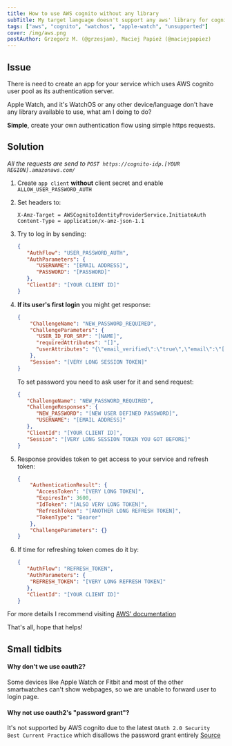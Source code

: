 ```yaml
---
title: How to use AWS cognito without any library
subTitle: My target language doesn't support any aws' library for cognito, what can I do now?
tags: ["aws", "cognito", "watchos", "apple-watch", "unsupported"]
cover: /img/aws.png
postAuthor: Grzegorz M. (@grzesjam), Maciej Papież (@maciejpapiez)
---
```


## Issue
There is need to create an app for your service which uses AWS cognito user pool as its authentication server.

Apple Watch, and it's WatchOS or any other device/language don't have any library available to use, what am I doing to do?   

**Simple**, create your own authentication flow using simple https requests.

## Solution

*All the requests are send to `POST https://cognito-idp.[YOUR REGION].amazonaws.com/`*

1. Create `app client` **without** client secret and enable `ALLOW_USER_PASSWORD_AUTH`

1. Set headers to:
    ```text
    X-Amz-Target = AWSCognitoIdentityProviderService.InitiateAuth
    Content-Type = application/x-amz-json-1.1
    ```
   
1. Try to log in by sending:
    ```json
    {
       "AuthFlow": "USER_PASSWORD_AUTH",
       "AuthParameters": { 
          "USERNAME": "[EMAIL ADDRESS]",
          "PASSWORD": "[PASSWORD]"
       },
       "ClientId": "[YOUR CLIENT ID]"
    }
    ```

1. **If its user's first login** you might get response:
    ```json
    {
        "ChallengeName": "NEW_PASSWORD_REQUIRED",
        "ChallengeParameters": {
          "USER_ID_FOR_SRP": "[NAME]",
          "requiredAttributes": "[]",
          "userAttributes": "{\"email_verified\":\"true\",\"email\":\"[EMAIL ADDRESS]\"}"
        },
        "Session": "[VERY LONG SESSION TOKEN]"
    }
    ```
    To set password you need to ask user for it and send request:
    ```json
    {
       "ChallengeName": "NEW_PASSWORD_REQUIRED",
       "ChallengeResponses": { 
          "NEW_PASSWORD": "[NEW USER DEFINED PASSWORD]",
          "USERNAME": "[EMAIL ADDRESS]"
       },
       "ClientId": "[YOUR CLIENT ID]",
       "Session": "[VERY LONG SESSION TOKEN YOU GOT BEFORE]"
    }
   ```
1. Response provides token to get access to your service and refresh token:
    ```json
    {
        "AuthenticationResult": {
          "AccessToken": "[VERY LONG TOKEN]",
          "ExpiresIn": 3600,
          "IdToken": "[ALSO VERY LONG TOKEN]",
          "RefreshToken": "[ANOTHER LONG REFRESH TOKEN]",
          "TokenType": "Bearer"
        },
        "ChallengeParameters": {}
    }
    ```
1. If time for refreshing token comes do it by:
    ```json 
    {
       "AuthFlow": "REFRESH_TOKEN",
       "AuthParameters": { 
        "REFRESH_TOKEN": "[VERY LONG REFRESH TOKEN]"
       },
       "ClientId": "[YOUR CLIENT ID]"
    }
    ```

For more details I recommend visiting [AWS' documentation](https://docs.aws.amazon.com/cognito-user-identity-pools/latest/APIReference/API_InitiateAuth.html#API_InitiateAuth_RequestSyntax)

That's all, hope that helps!

## Small tidbits 

#### Why don't we use oauth2? 

Some devices like Apple Watch or Fitbit and most of the other smartwatches can't show webpages, so we are unable to forward user to login page.

#### Why not use oauth2's "password grant"?

It's not supported by AWS cognito due to the latest `OAuth 2.0 Security Best Current Practice` which disallows the password grant entirely [Source](https://oauth.net/2/grant-types/password/)
